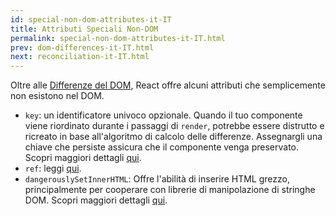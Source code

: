 ```yaml
---
id: special-non-dom-attributes-it-IT
title: Attributi Speciali Non-DOM
permalink: special-non-dom-attributes-it-IT.html
prev: dom-differences-it-IT.html
next: reconciliation-it-IT.html
---
```


Oltre alle [Differenze del DOM](/docs/dom-differences.html), React offre alcuni attributi che semplicemente non esistono nel DOM.

- `key`: un identificatore univoco opzionale. Quando il tuo componente viene riordinato durante i passaggi di `render`, potrebbe essere distrutto e ricreato in base all'algoritmo di calcolo delle differenze. Assegnargli una chiave che persiste assicura che il componente venga preservato. Scopri maggiori dettagli [qui](/docs/multiple-components.html#dynamic-children).
- `ref`: leggi [qui](/docs/more-about-refs.html).
- `dangerouslySetInnerHTML`: Offre l'abilità di inserire HTML grezzo, principalmente per cooperare con librerie di manipolazione di stringhe DOM. Scopri maggiori dettagli [qui](/react/tips/dangerously-set-inner-html.html).
